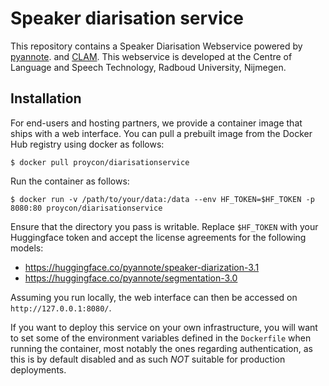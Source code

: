 # Speaker diarisation service

This repository contains a Speaker Diarisation Webservice powered by [pyannote](https://github.com/pyannote/pyannote-audio).
and [CLAM](https://proycon.github.io/clam/). This webservice is developed at the Centre of Language and Speech Technology, Radboud University, Nijmegen.

## Installation

For end-users and hosting partners, we provide a container image that ships with a web interface. 
You can pull a prebuilt image from the Docker Hub registry using docker as follows:

```
$ docker pull proycon/diarisationservice
```

Run the container as follows:

```
$ docker run -v /path/to/your/data:/data --env HF_TOKEN=$HF_TOKEN -p 8080:80 proycon/diarisationservice
```

Ensure that the directory you pass is writable. Replace `$HF_TOKEN` with your Huggingface token and accept the license agreements for the following models:
* <https://huggingface.co/pyannote/speaker-diarization-3.1>
* <https://huggingface.co/pyannote/segmentation-3.0>

Assuming you run locally, the web interface can then be accessed on ``http://127.0.0.1:8080/``.

If you want to deploy this service on your own infrastructure, you will want to set some of the environment variables
defined in the `Dockerfile` when running the container, most notably the ones regarding authentication, as this is by
default disabled and as such *NOT* suitable for production deployments.

